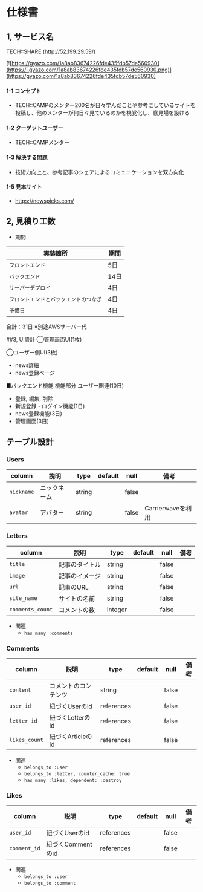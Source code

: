 # 仕様書
## 1, サービス名
TECH::SHARE (http://52.199.29.59/)

[![https://gyazo.com/1a8ab83674226fde435fdb57de560930](https://i.gyazo.com/1a8ab83674226fde435fdb57de560930.png)](https://gyazo.com/1a8ab83674226fde435fdb57de560930)
#### 1-1 コンセプト
- TECH::CAMPのメンター200名が日々学んだことや参考にしているサイトを投稿し、他のメンターが何日々見ているのかを視覚化し、意見場を設ける

#### 1-2 ターゲットユーザー
- TECH::CAMPメンター

#### 1-3 解決する問題
- 技術力向上と、参考記事のシェアによるコミュニケーションを双方向化

#### 1-5 見本サイト
- https://newspicks.com/



## 2, 見積り工数
- 期間

| 実装箇所 | 期間 |
|---|---|
| `フロントエンド` |5日|
| `バックエンド` |14日|
| `サーバーデプロイ` |4日|
| `フロントエンドとバックエンドのつなぎ` |4日|
| `予備日` |4日|

合計：31日
※別途AWSサーバー代

##3, UI設計
◯管理画面UI(1枚)

◯ユーザー側UI(3枚)
- news詳細
- news登録ページ

■バックエンド機能
機能部分
ユーザー関連(10日)
- 登録, 編集, 削除
- 新規登録・ログイン機能(1日)
- news登録機能(3日)
- 管理画面(3日)

## テーブル設計

### Users

|column|説明|type|default|null|備考|
|---|---|---|---|---|---|
| `nickname` | ニックネーム | string |  | false | |
| `avatar` | アバター | string | | false | Carrierwaveを利用|

### Letters
| column | 説明 | type | default | null | 備考 |
|---|---|---|---|---|---|
| `title` | 記事のタイトル | string | | false | |
| `image` | 記事のイメージ | string | | false | |
| `url` | 記事のURL | string | | false | |
| `site_name` | サイトの名前 | string | | false | |
| `comments_count` | コメントの数 | integer | | false | |


- 関連
  - `has_many :comments`


### Comments

| column | 説明 | type | default | null | 備考 |
|---|---|---|---|---|---|
| `content` | コメントのコンテンツ | string | | false | |
| `user_id` | 紐づくUserのid | references | | false | |
| `letter_id` | 紐づくLetterのid | references | | false | |
| `likes_count` | 紐づくArticleのid | references | | false | |

- 関連
  - `belongs_to :user`
  - `belongs_to :letter, counter_cache: true`
  - `has_many :likes, dependent: :destroy`


### Likes

| column | 説明 | type | default | null | 備考 |
|---|---|---|---|---|---|
| `user_id` | 紐づくUserのid | references | | false | |
| `comment_id` | 紐づくCommentのid | references | | false | |

- 関連
  - `belongs_to :user`
  - `belongs_to :comment`
